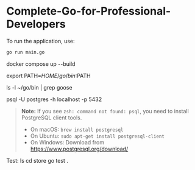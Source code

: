 # Complete-Go-for-Professional-Developers

To run the application, use:
```sh
go run main.go
```

docker compose up --build

export PATH=$HOME/go/bin:$PATH

ls -l ~/go/bin | grep goose

psql -U postgres -h localhost -p 5432

> **Note:**
> If you see `zsh: command not found: psql`, you need to install PostgreSQL client tools.
> - On macOS: `brew install postgresql`
> - On Ubuntu: `sudo apt-get install postgresql-client`
> - On Windows: Download from https://www.postgresql.org/download/

Test:
ls cd store
go test .